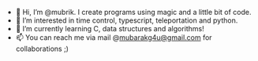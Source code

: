 - 👋 Hi, I’m @mubrik. I create programs using magic and a little bit of code.
- 👀 I’m interested in time control, typescript, teleportation and python.
- 🌱 I’m currently learning C, data structures and algorithms!
- 📫 You can reach me via mail @mubarakg4u@gmail.com for collaborations ;)

<!---
mubrik/mubrik is a ✨ special ✨ repository because its `README.md` (this file) appears on your GitHub profile.
You can click the Preview link to take a look at your changes.
--->
